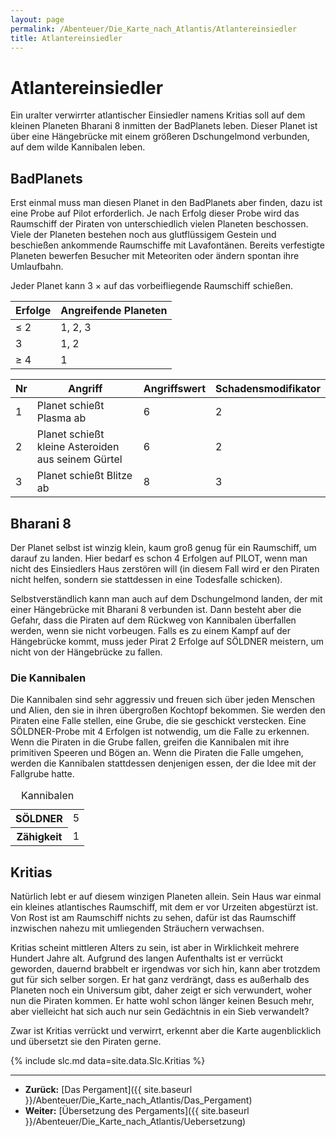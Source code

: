 ```yaml
---
layout: page
permalink: /Abenteuer/Die_Karte_nach_Atlantis/Atlantereinsiedler
title: Atlantereinsiedler
---
```


# Atlantereinsiedler

Ein uralter verwirrter atlantischer Einsiedler namens Kritias soll auf dem kleinen Planeten Bharani 8 inmitten der BadPlanets leben. Dieser Planet ist über eine Hängebrücke mit einem größeren Dschungelmond verbunden, auf dem wilde Kannibalen leben.

## BadPlanets

Erst einmal muss man diesen Planet in den BadPlanets aber finden, dazu ist eine Probe auf Pilot erforderlich. Je nach Erfolg dieser Probe wird das Raumschiff der Piraten von unterschiedlich vielen Planeten beschossen. Viele der Planeten bestehen noch aus glutflüssigem Gestein und beschießen ankommende Raumschiffe mit Lavafontänen. Bereits verfestigte Planeten bewerfen Besucher mit Meteoriten oder ändern spontan ihre Umlaufbahn.

Jeder Planet kann 3 × auf das vorbeifliegende Raumschiff schießen.

<table>
<thead>
<tr><th>Erfolge</th><th>Angreifende Planeten</th></tr>
</thead>
<tbody>
<tr><td>&le; 2</td><td>1, 2, 3</td></tr>
<tr><td>3</td><td>1, 2</td></tr>
<tr><td>&ge; 4</td><td>1</td></tr>
</tbody>
</table>

<table>
<thead>
<tr><th>Nr</th><th>Angriff</th><th>Angriffswert</th><th>Schadensmodifikator</th></tr>
</thead>
<tbody>
<tr><td>1</td><td>Planet schießt Plasma ab</td><td>6</td><td>2</td></tr>
<tr><td>2</td><td>Planet schießt kleine Asteroiden aus seinem Gürtel</td><td>6</td><td>2</td></tr>
<tr><td>3</td><td>Planet schießt Blitze ab</td><td>8</td><td>3</td></tr>
</tbody>
</table>

## Bharani 8

Der Planet selbst ist winzig klein, kaum groß genug für ein Raumschiff, um darauf zu landen. Hier bedarf es schon 4 Erfolgen auf PILOT, wenn man nicht des Einsiedlers Haus zerstören will (in diesem Fall wird er den Piraten nicht helfen, sondern sie stattdessen in eine Todesfalle schicken).

Selbstverständlich kann man auch auf dem Dschungelmond landen, der mit einer Hängebrücke mit Bharani 8 verbunden ist. Dann besteht aber die Gefahr, dass die Piraten auf dem Rückweg von Kannibalen überfallen werden, wenn sie nicht vorbeugen. Falls es zu einem Kampf auf der Hängebrücke kommt, muss jeder Pirat 2 Erfolge auf SÖLDNER meistern, um nicht von der Hängebrücke zu fallen.

### Die Kannibalen

Die Kannibalen sind sehr aggressiv und freuen sich über jeden Menschen und Alien, den sie in ihren übergroßen Kochtopf bekommen. Sie werden den Piraten eine Falle stellen, eine Grube, die sie geschickt verstecken. Eine SÖLDNER-Probe mit 4 Erfolgen ist notwendig, um die Falle zu erkennen. Wenn die Piraten in die Grube fallen, greifen die Kannibalen mit ihre primitiven Speeren und Bögen an. Wenn die Piraten die Falle umgehen, werden die Kannibalen stattdessen denjenigen essen, der die Idee mit der Fallgrube hatte.

<table>
<caption>Kannibalen</caption>
<tbody>
<tr><th>SÖLDNER</th><td>5</td></tr>
<tr><th>Zähigkeit</th><td>1</td></tr>
</tbody>
</table>

## Kritias

Natürlich lebt er auf diesem winzigen Planeten allein. Sein Haus war einmal ein kleines atlantisches Raumschiff, mit dem er vor Urzeiten abgestürzt ist. Von Rost ist am Raumschiff nichts zu sehen, dafür ist das Raumschiff inzwischen nahezu mit umliegenden Sträuchern verwachsen.

Kritias scheint mittleren Alters zu sein, ist aber in Wirklichkeit mehrere Hundert Jahre alt. Aufgrund des langen Aufenthalts ist er verrückt geworden, dauernd brabbelt er irgendwas vor sich hin, kann aber trotzdem gut für sich selber sorgen. Er hat ganz verdrängt, dass es außerhalb des Planeten noch ein Universum gibt, daher zeigt er sich verwundert, woher nun die Piraten kommen. Er hatte wohl schon länger keinen Besuch mehr, aber vielleicht hat sich auch nur sein Gedächtnis in ein Sieb verwandelt?

Zwar ist Kritias verrückt und verwirrt, erkennt aber die Karte augenblicklich und übersetzt sie den Piraten gerne.

{% include slc.md data=site.data.Slc.Kritias %}

***

- **Zurück:** [Das Pergament]({{ site.baseurl }}/Abenteuer/Die_Karte_nach_Atlantis/Das_Pergament)
- **Weiter:** [Übersetzung des Pergaments]({{ site.baseurl }}/Abenteuer/Die_Karte_nach_Atlantis/Uebersetzung)

